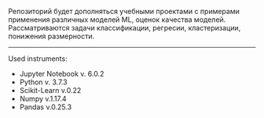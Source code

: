 Репозиторий будет дополняться учебными проектами с примерами применения различных моделей ML, оценок качества моделей.
Рассматриваются задачи классификации, регресии, кластеризации, понижения размерности.



--------------------------
Used instruments:
* Jupyter Notebook v. 6.0.2
* Python v. 3.7.3
* Scikit-Learn v.0.22
* Numpy v.1.17.4
* Pandas v.0.25.3
